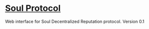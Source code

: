 # [Soul Protocol](https://client.aragon.org/#/trialsaga/)

Web interface for Soul Decentralized Reputation protocol. Version 0.1
